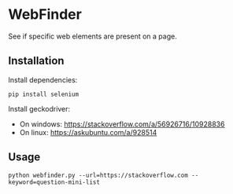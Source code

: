 # WebFinder
See if specific web elements are present on a page.

## Installation
Install dependencies:

```pip install selenium```

Install geckodriver:
- On windows: https://stackoverflow.com/a/56926716/10928836
- On linux: https://askubuntu.com/a/928514

## Usage
```python webfinder.py --url=https://stackoverflow.com --keyword=question-mini-list```